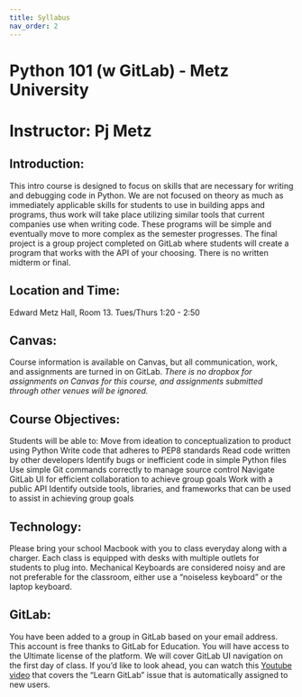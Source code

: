 ```yaml
---
title: Syllabus
nav_order: 2
---
```


# Python 101 (w GitLab) - Metz University 
# Instructor: Pj Metz

## Introduction:
This intro course is designed to focus on skills that are necessary for writing and debugging code in Python. We are not focused on theory as much as immediately applicable skills for students to use in building apps and programs, thus work will take place utilizing similar tools that current companies use when writing code. These programs will be simple and eventually move to more complex as the semester progresses. The final project is a group project completed on GitLab where students will create a program that works with the API of your choosing. There is no written midterm or final.

## Location and Time:
Edward Metz Hall, Room 13. 
Tues/Thurs 1:20 - 2:50

## Canvas: 
Course information is available on Canvas, but all communication, work, and assignments are turned in on GitLab. *There is no dropbox for assignments on Canvas for this course, and assignments submitted through other venues will be ignored.* 

## Course Objectives:
Students will be able to:
Move from ideation to conceptualization to product using Python
Write code that adheres to PEP8 standards
Read code written by other developers
Identify bugs or inefficient code in simple Python files
Use simple Git commands correctly to manage source control
Navigate GitLab UI for efficient collaboration to achieve group goals
Work with a public API 
Identify outside tools, libraries, and frameworks that can be used to assist in achieving group goals

## Technology:
Please bring your school Macbook with you to class everyday along with a charger. Each class is equipped with desks with multiple outlets for students to plug into. Mechanical Keyboards are considered noisy and are not preferable for the classroom, either use a “noiseless keyboard” or the laptop keyboard. 

## GitLab:
You have been added to a group in GitLab based on your email address. This account is free thanks to GitLab for Education. You will have access to the Ultimate license of the platform. We will cover GitLab UI navigation on the first day of class. If you’d like to look ahead, you can watch this [Youtube video](https://www.youtube.com/watch?v=-oaI2WEKdI4) that covers the “Learn GitLab” issue that is automatically assigned to new users.


